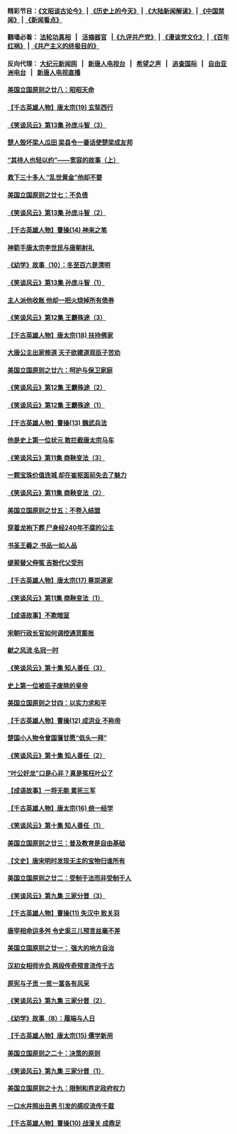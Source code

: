 #### 精彩节目：[《文昭谈古论今》](http://155.138.205.71/wenzhao) | [《历史上的今天》](http://155.138.205.71/today-in-history) | [《大陆新闻解读》](http://155.138.205.71/ntdtv-comedy) | [《中国禁闻》](http://155.138.205.71/ntdtv-news) | [《新闻看点》](http://155.138.205.71/news-insight) 

 #### 翻墙必看： [法轮功真相](http://155.138.205.71:10000/videos/truth.html) &nbsp;&nbsp;|&nbsp;&nbsp; [活摘器官](http://155.138.205.71:10000/videos/res/Organs/) &nbsp;&nbsp;|[《九评共产党》](http://155.138.205.71:10000/videos/jiuping) | [《漫谈党文化》](http://155.138.205.71:10000/videos/mtdwh) | [《百年红祸》](http://155.138.205.71:10000/videos/bnhh) | [《共产主义的终极目的》](http://155.138.205.71:10000/videos/res/zjmd) 

 #### 反向代理： [大纪元新闻网](http://155.138.205.71:10080/) &nbsp;&nbsp;|&nbsp;&nbsp; [新唐人电视台](http://155.138.205.71:8000/) &nbsp;&nbsp;|&nbsp;&nbsp; [希望之声](http://155.138.205.71:8200/) &nbsp;&nbsp;|&nbsp;&nbsp; [追查国际](http://155.138.205.71:10010/) &nbsp;&nbsp;|&nbsp;&nbsp; [自由亚洲电台](http://155.138.205.71:9800/) &nbsp;&nbsp;|&nbsp;&nbsp; [新唐人电视直播](http://155.138.205.71/) 

#### [美国立国原则之廿八：昭昭天命](../pages/nsc975/n11060836.md?t=03011536) 

#### [【千古英雄人物】唐太宗(19) 玄奘西行](../pages/nsc975/n8046276.md?t=03011536) 

#### [《笑谈风云》第13集 孙庞斗智（3）](../pages/nsc975/n11070219.md?t=03011536) 

#### [楚人毁坏梁人瓜田 梁县令一番话使楚梁成友邦](../pages/nsc975/n11079326.md?t=03011536) 

#### [“其待人也轻以约”——宽容的故事（上）](../pages/nsc975/n3743407.md?t=03011536) 

#### [救下三十多人 “乱世黄金”他却不要](../pages/nsc975/n11053639.md?t=03011536) 

#### [美国立国原则之廿七：不负债](../pages/nsc975/n11060818.md?t=03011536) 

#### [《笑谈风云》第13集 孙庞斗智（2）](../pages/nsc975/n11070199.md?t=03011536) 

#### [【千古英雄人物】曹操(14) 神来之笔](../pages/nsc975/n7783346.md?t=03011536) 

#### [神箭手唐太宗李世民与唐朝射礼](../pages/nsc975/n11050034.md?t=03011536) 

#### [《幼学》故事（10）：冬至百六是清明](../pages/nsc975/n11025760.md?t=03011536) 

#### [《笑谈风云》第13集 孙庞斗智（1）](../pages/nsc975/n11070158.md?t=03011536) 

#### [主人派他收账 他却一把火烧掉所有债券](../pages/nsc975/n11070431.md?t=03011536) 

#### [《笑谈风云》第12集 王霸殊途（3）](../pages/nsc975/n11058708.md?t=03011536) 

#### [【千古英雄人物】唐太宗(18) 扶持佛家](../pages/nsc975/n8046271.md?t=03011536) 

#### [大唐公主出家修道 天子欲建道观臣子苦劝](../pages/nsc975/n11053988.md?t=03011536) 

#### [美国立国原则之廿六：呵护与保卫家庭](../pages/nsc975/n11056028.md?t=03011536) 

#### [《笑谈风云》第12集 王霸殊途（2）](../pages/nsc975/n11058661.md?t=03011536) 

#### [《笑谈风云》第12集 王霸殊途（1）](../pages/nsc975/n11058612.md?t=03011536) 

#### [【千古英雄人物】曹操(13) 魏武兵法](../pages/nsc975/n7783342.md?t=03011536) 

#### [他是史上第一位状元 敢拦截唐太宗马车](../pages/nsc975/n11064238.md?t=03011536) 

#### [《笑谈风云》第11集 商鞅变法（3）](../pages/nsc975/n11051540.md?t=03011536) 

#### [一颗宝珠价值连城 却在崔枢面前失去了魅力](../pages/nsc975/n11049666.md?t=03011536) 

#### [《笑谈风云》第11集 商鞅变法（2）](../pages/nsc975/n11051527.md?t=03011536) 

#### [美国立国原则之廿五：不卷入结盟](../pages/nsc975/n11049916.md?t=03011536) 

#### [穿着龙袍下葬 尸身经240年不腐的公主](../pages/nsc975/n11058573.md?t=03011536) 

#### [书圣王羲之 书品一如人品](../pages/nsc975/n10961724.md?t=03011536) 

#### [缇萦替父伸冤 吉翂代父受刑](../pages/nsc975/n3780463.md?t=03011536) 

#### [【千古英雄人物】唐太宗(17) 尊崇道家](../pages/nsc975/n8046261.md?t=03011536) 

#### [《笑谈风云》第11集 商鞅变法（1）](../pages/nsc975/n11051459.md?t=03011536) 

#### [【成语故事】不欺暗室](../pages/nsc975/n11056002.md?t=03011536) 

#### [宋朝行政长官如何调控通货膨胀](../pages/nsc975/n11055933.md?t=03011536) 

#### [献之风流 名冠一时](../pages/nsc975/n11011196.md?t=03011536) 

#### [《笑谈风云》第十集 知人善任（3）](../pages/nsc975/n11044990.md?t=03011536) 

#### [史上第一位被臣子废除的皇帝](../pages/nsc975/n11053637.md?t=03011536) 

#### [美国立国原则之廿四：以实力求和平](../pages/nsc975/n11046955.md?t=03011536) 

#### [【千古英雄人物】曹操(12) 成洪业 不称帝](../pages/nsc975/n7783338.md?t=03011536) 

#### [楚国小人物令曾国藩甘愿“低头一拜”](../pages/nsc975/n11013087.md?t=03011536) 

#### [《笑谈风云》第十集 知人善任（2）](../pages/nsc975/n11044937.md?t=03011536) 

#### [“叶公好龙”口是心非？真是冤枉叶公了](../pages/nsc975/n11008777.md?t=03011536) 

#### [【成语故事】一将无能 累死三军](../pages/nsc975/n11046538.md?t=03011536) 

#### [【千古英雄人物】唐太宗(16) 统一经学](../pages/nsc975/n8046259.md?t=03011536) 

#### [《笑谈风云》第十集 知人善任（1）](../pages/nsc975/n11032532.md?t=03011536) 

#### [美国立国原则之廿三：普及教育是自由基础](../pages/nsc975/n11044655.md?t=03011536) 

#### [【文史】唐宋明时发现无主的宝物归谁所有](../pages/nsc975/n11036075.md?t=03011536) 

#### [美国立国原则之廿二：受制于法而非受制于人](../pages/nsc975/n11038266.md?t=03011536) 

#### [《笑谈风云》第九集 三家分晋（3）](../pages/nsc975/n11028646.md?t=03011536) 

#### [【千古英雄人物】曹操(11) 失汉中 败关羽](../pages/nsc975/n7783328.md?t=03011536) 

#### [唐宰相命运多舛 令史奚三儿预言丝毫不差](../pages/nsc975/n334750.md?t=03011536) 

#### [美国立国原则之廿一： 强大的地方自治](../pages/nsc975/n11036069.md?t=03011536) 

#### [汉初女相师许负 两段传奇预言流传千古](../pages/nsc975/n11035453.md?t=03011536) 

#### [原宪与子贡 一贫一富各有风采](../pages/nsc975/n11013094.md?t=03011536) 

#### [《笑谈风云》第九集 三家分晋（2）](../pages/nsc975/n11028610.md?t=03011536) 

#### [《幼学》故事（8）：履端与人日](../pages/nsc975/n10990550.md?t=03011536) 

#### [【千古英雄人物】唐太宗(15) 儒学新用](../pages/nsc975/n8046225.md?t=03011536) 

#### [美国立国原则之二十：决策的原则](../pages/nsc975/n11034691.md?t=03011536) 

#### [《笑谈风云》第九集 三家分晋（1）](../pages/nsc975/n11028591.md?t=03011536) 

#### [美国立国原则之十九：限制和界定政府权力](../pages/nsc975/n11023895.md?t=03011536) 

#### [一口水井照出丑男 引发的感叹流传千载](../pages/nsc975/n11004598.md?t=03011536) 

#### [【千古英雄人物】曹操(10) 战潼关 成鼎足](../pages/nsc975/n7779963.md?t=03011536) 

